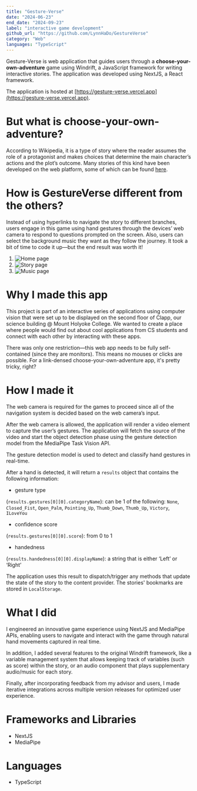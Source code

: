 ```yaml
---
title: "Gesture-Verse"
date: "2024-06-23"
end_date: "2024-09-23"
label: "interactive game development"
github_url: "https://github.com/LynnHaDo/GestureVerse"
category: "Web"
languages: "TypeScript"
---
```


Gesture-Verse is web application that guides users through a **choose-your-own-adventure** game using Windrift, a JavaScript framework for writing interactive stories. The application was developed using NextJS, a React framework. 

The application is hosted at [https://gesture-verse.vercel.app](https://gesture-verse.vercel.app).

# But what is **choose-your-own-adventure**?

According to Wikipedia, it is a type of story where the reader assumes the role of a protagonist and makes choices that determine the main character’s actions and the plot’s outcome. Many stories of this kind have been developed on the web platform, some of which can be found [here](https://itch.io/games/html5/tag-twine).

# How is GestureVerse different from the others?

Instead of using hyperlinks to navigate the story to different branches, users engage in this game using hand gestures through the devices’ web camera to respond to questions prompted on the screen. Also, users can select the background music they want as they follow the journey. It took a bit of time to code it up—but the end result was worth it!

1. ![Home page](/projects/gesture-verse/1.png)
2. ![Story page](/projects/gesture-verse/2.png)
3. ![Music page](/projects/gesture-verse/3.png)

# Why I made this app

This project is part of an interactive series of applications using computer vision that were set up to be displayed on the second floor of Clapp, our science building @ Mount Holyoke College. We wanted to create a place where people would find out about cool applications from CS students and connect with each other by interacting with these apps. 

There was only one restriction—this web app needs to be fully self-contained (since they are monitors). This means no mouses or clicks are possible. For a link-densed choose-your-own-adventure app, it's pretty tricky, right?

# How I made it

The web camera is required for the games to proceed since all of the navigation system is decided based on the web camera’s input. 

After the web camera is allowed, the application will render a video element to capture the user’s gestures. The application will fetch the source of the video and start the object detection phase using the gesture detection model from the MediaPipe Task Vision API.

The gesture detection model is used to detect and classify hand gestures in real-time. 

After a hand is detected, it will return a `results` object that contains the following information:

- gesture type 

(`results.gestures[0][0].categoryName`): can be 1 of the following: `None`, `Closed_Fist`, `Open_Palm`, `Pointing_Up`, `Thumb_Down`, `Thumb_Up`, `Victory`, `ILoveYou`

- confidence score 

(`results.gestures[0][0].score`): from 0 to 1

- handedness 

(`results.handedness[0][0].displayName`): a string that is either ‘Left’ or ‘Right’

The application uses this result to dispatch/trigger any methods that update the state of the story to the content provider. The stories' bookmarks are stored in `LocalStorage`. 

# What I did 

I engineered an innovative game experience using NextJS and MediaPipe APIs, enabling users to navigate and interact with the game through natural hand movements captured in real time. 

In addition, I added several features to the original Windrift framework, like a variable management system that allows keeping track of variables (such as score) within the story, or an audio component that plays supplementary audio/music for each story.

Finally, after incorporating feedback from my advisor and users, I made iterative integrations across multiple version releases for optimized user experience. 

# Frameworks and Libraries

- NextJS
- MediaPipe

# Languages

- TypeScript
